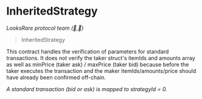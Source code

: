# InheritedStrategy

*LooksRare protocol team (👀,💎)*

> InheritedStrategy

This contract handles the verification of parameters for standard transactions.         It does not verify the taker struct&#39;s itemIds and amounts array as well as         minPrice (taker ask) / maxPrice (taker bid) because before the taker executes the         transaction and the maker itemIds/amounts/price should have already been confirmed off-chain.

*A standard transaction (bid or ask) is mapped to strategyId = 0.*




